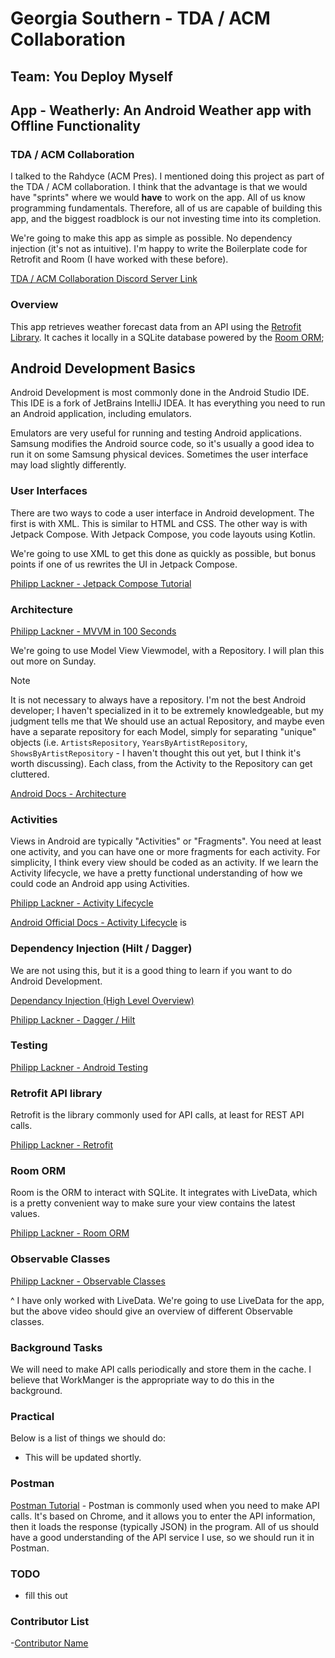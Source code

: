 # Georgia Southern - TDA / ACM Collaboration
## Team: You Deploy Myself 
## App - Weatherly: An Android Weather app with Offline Functionality

### TDA / ACM Collaboration

I talked to the Rahdyce (ACM Pres). I mentioned doing this project as part of the TDA / ACM collaboration. I think that the advantage
is that we would have "sprints" where we would **have** to work on the app. All of us know programming fundamentals. Therefore, all of us
are capable of building this app, and the biggest roadblock is our not investing time into its completion.

We're going to make this app as simple as possible. No dependency injection (it's not as intuitive). I'm happy to write the Boilerplate code for Retrofit and Room (I have worked with these before). 

[TDA / ACM Collaboration Discord Server Link](https://discord.gg/ZBbnnvs6)

### Overview

This app retrieves weather forecast data from an API using the [Retrofit Library](https://square.github.io/retrofit/). It caches it locally in a SQLite database powered by the [Room ORM](https://developer.android.com/training/data-storage/room);

## Android Development Basics

Android Development is most commonly done in the Android Studio IDE. This IDE is a fork of JetBrains IntelliJ IDEA.
It has everything you need to run an Android application, including emulators.

Emulators are very useful for running and testing Android applications. Samsung modifies the Android source code, so it's usually
a good idea to run it on some Samsung physical devices. Sometimes the user interface may load slightly differently.

### User Interfaces

There are two ways to code a user interface in Android development. The first is with XML. This is similar to HTML and CSS.
The other way is with Jetpack Compose. With Jetpack Compose, you code layouts using Kotlin. 

We're going to use XML to get this done as quickly as possible, but bonus points if one of us rewrites the UI in Jetpack Compose.

[Philipp Lackner - Jetpack Compose Tutorial](https://www.youtube.com/watch?v=6_wK_Ud8--0)

### Architecture

[Philipp Lackner - MVVM in 100 Seconds](https://www.youtube.com/watch?v=-xTqfilaYow)

We're going to use Model View Viewmodel, with a Repository. I will plan this out more on Sunday.

>[!NOTE]
>It is not necessary to always have a repository. I'm not the best Android developer; I haven't specialized in it to be extremely knowledgeable, but my judgment tells me that
We should use an actual Repository, and maybe even have a separate repository for each Model, simply for separating "unique" objects (i.e. `ArtistsRepository`, `YearsByArtistRepository`, `ShowsByArtistRepository` - I haven't thought this out yet, but I think it's worth discussing). Each class, from the Activity to the Repository can get cluttered.

[Android Docs - Architecture](https://developer.android.com/topic/architecture)

### Activities

Views in Android are typically "Activities" or "Fragments". You need at least one activity, and you can have one or more fragments for
each activity. For simplicity, I think every view should be coded as an activity. If we learn the Activity lifecycle, we have a pretty functional understanding of how we could code an Android app using Activities.

[Philipp Lackner - Activity Lifecycle](https://www.youtube.com/watch?v=SJw3Nu_h8kk)

[Android Official Docs - Activity Lifecycle](https://developer.android.com/guide/components/activities/activity-lifecycle) is

### Dependency Injection (Hilt / Dagger)

We are not using this, but it is a good thing to learn if you want to do Android Development. 

[Dependancy Injection (High Level Overview)](https://www.youtube.com/watch?v=tYZd8hserms)

[Philipp Lackner - Dagger / Hilt](https://www.youtube.com/watch?v=bbMsuI2p1DQ)

### Testing

[Philipp Lackner - Android Testing](https://www.youtube.com/watch?v=nDCCwyS0_MQ)

### Retrofit API library 

Retrofit is the library commonly used for API calls, at least for REST API calls. 

[Philipp Lackner - Retrofit](https://www.youtube.com/watch?v=t6Sql3WMAnk)

### Room ORM

Room is the ORM to interact with SQLite. It integrates with LiveData, which is a pretty convenient way to make sure your view contains
the latest values. 

[Philipp Lackner - Room ORM](https://www.youtube.com/watch?v=bOd3wO0uFr8)

### Observable Classes

[Philipp Lackner - Observable Classes](https://www.youtube.com/watch?v=6Jc6-INantQ)

^ I have only worked with LiveData. We're going to use LiveData for the app, but the above video should give an overview of different Observable classes.

### Background Tasks

We will need to make API calls periodically and store them in the cache. I believe that WorkManger is the appropriate way to do this in the background.

### Practical

Below is a list of things we should do:

- This will be updated shortly.

### Postman

[Postman Tutorial](https://www.youtube.com/watch?v=CLG0ha_a0q8) - Postman is commonly used when you need to make API calls. It's based on Chrome, and it allows you to enter the API information, then it loads the response (typically JSON) in the program. All of us should have a good understanding of the API service I use, so we should run it in Postman.

### TODO
- fill this out

### Contributor List
-[Contributor Name](https://github.com)

